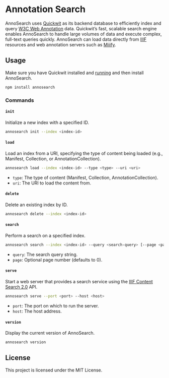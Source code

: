 
# Annotation Search

AnnoSearch uses [Quickwit](https://quickwit.io) as its backend database to efficiently index and query [W3C Web Annotation](https://www.w3.org/TR/annotation-model/) data. Quickwit’s fast, scalable search engine enables AnnoSearch to handle large volumes of data and execute complex, full-text queries quickly. AnnoSearch can load data directly from [IIIF](https://iiif.io/) resources and web annotation servers such as [Miiify](https://github.com/nationalarchives/miiify).

## Usage

Make sure you have Quickwit installed and [running](https://quickwit.io/docs/get-started/quickstart) and then install AnnoSearch.

```bash
npm install annosearch
```

### Commands

#### `init`

Initialize a new index with a specified ID.

```bash
annosearch init --index <index-id>
```

#### `load`

Load an index from a URI, specifying the type of content being loaded (e.g., Manifest, Collection, or AnnotationCollection).

```bash
annosearch load --index <index-id> --type <type> --uri <uri>
```

- `type`: The type of content (Manifest, Collection, AnnotationCollection).
- `uri`: The URI to load the content from.

#### `delete`

Delete an existing index by ID.

```bash
annosearch delete --index <index-id>
```

#### `search`

Perform a search on a specified index.

```bash
annosearch search --index <index-id> --query <search-query> [--page <page-number>]
```

- `query`: The search query string.
- `page`: Optional page number (defaults to 0).

#### `serve`

Start a web server that provides a search service using the [IIIF Content Search 2.0](https://iiif.io/api/search/2.0/) API.

```bash
annosearch serve --port <port> --host <host>
```

- `port`: The port on which to run the server.
- `host`: The host address.

#### `version`

Display the current version of AnnoSearch.

```bash
annosearch version
```

## License

This project is licensed under the MIT License.



